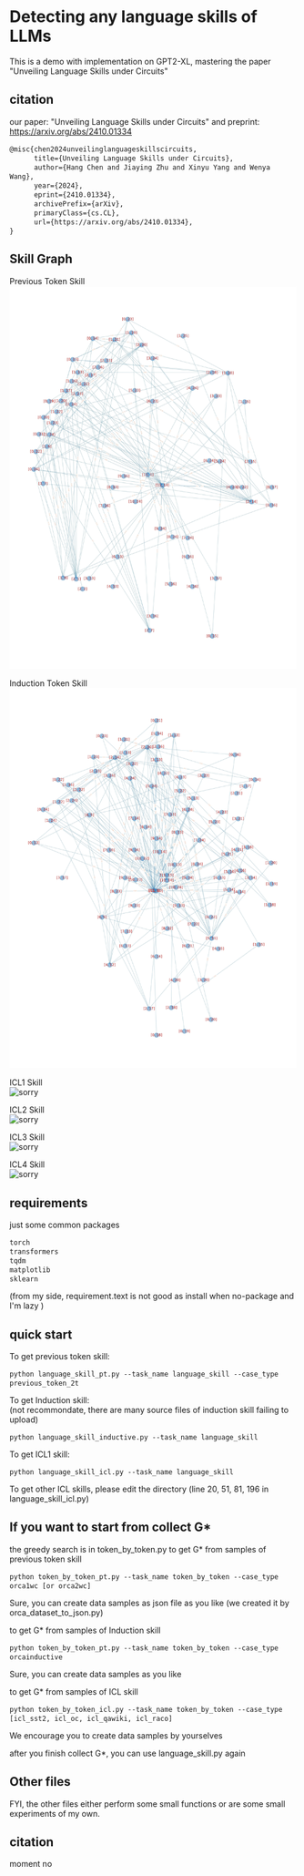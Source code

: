 # Detecting any language skills of LLMs  

This is a demo with implementation on GPT2-XL, mastering the paper "Unveiling Language Skills under Circuits" 

## citation
our paper: "Unveiling Language Skills under Circuits" and preprint: https://arxiv.org/abs/2410.01334
```
@misc{chen2024unveilinglanguageskillscircuits,
      title={Unveiling Language Skills under Circuits}, 
      author={Hang Chen and Jiaying Zhu and Xinyu Yang and Wenya Wang},
      year={2024},
      eprint={2410.01334},
      archivePrefix={arXiv},
      primaryClass={cs.CL},
      url={https://arxiv.org/abs/2410.01334}, 
}
```


## Skill Graph 

Previous Token Skill  
![image](https://github.com/Zodiark-ch/Language-Skill-of-LLMs/blob/main/previous_token_skill_graph.jpg)


Induction Token Skill  
![sorry](induction_skill_graph.jpg "Induction Skill")

ICL1 Skill  
![sorry](icl_sst2_skill_graph.jpg "ICL1 Skill")

ICL2 Skill  
![sorry](icl_object_counting_graph.jpg "ICL2 Skill")

ICL3 Skill  
![sorry](icl_qa_skill_graph.jpg "ICL3 Skill")

ICL4 Skill  
![sorry](icl_raco_graph.jpg "ICL3 Skill")


## requirements
just some common packages 
```
torch  
transformers  
tqdm  
matplotlib  
sklearn  
```
(from my side, requirement.text is not good as install when no-package and I'm lazy )
## quick start
To get previous token skill: 
```
python language_skill_pt.py --task_name language_skill --case_type previous_token_2t
```

To get Induction skill:  
(not recommondate, there are many source files of induction skill failing to upload) 
```
python language_skill_inductive.py --task_name language_skill
```

To get ICL1 skill: 
```
python language_skill_icl.py --task_name language_skill 
```

To get other ICL skills, please edit the directory (line 20, 51, 81, 196 in language_skill_icl.py)

## If you want to start from collect G*
the greedy search is in token_by_token.py 
to get G* from samples of previous token skill
```
python token_by_token_pt.py --task_name token_by_token --case_type orca1wc [or orca2wc]
```
Sure, you can create data samples as json file as you like (we created it by orca_dataset_to_json.py)

to get G* from samples of Induction skill
```
python token_by_token_pt.py --task_name token_by_token --case_type orcainductive
```
Sure, you can create data samples as you like  

to get G* from samples of ICL skill 
```
python token_by_token_icl.py --task_name token_by_token --case_type [icl_sst2, icl_oc, icl_qawiki, icl_raco]
```

We encourage you to create data samples by yourselves 

after you finish collect G*, you can use language_skill.py again

## Other files
FYI, the other files either perform some small functions or are some small experiments of my own.  

## citation 
moment no


        
